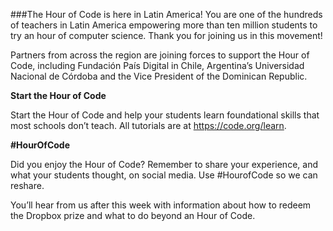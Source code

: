 ###The Hour of Code is here in Latin America!
You are one of the hundreds of teachers in Latin America empowering more than ten million students to try an hour of computer science. Thank you for joining us in this movement!

Partners from across the region are joining forces to support the Hour of Code, including Fundación País Digital in Chile, Argentina’s Universidad Nacional de Córdoba and the Vice President of the Dominican Republic. 

**Start the Hour of Code**

Start the Hour of Code and help your students learn foundational skills that most schools don’t teach. All tutorials are at https://code.org/learn. 

**#HourOfCode**

Did you enjoy the Hour of Code? Remember to share your experience, and what your students thought, on social media. Use #HourofCode so we can reshare. 

You’ll hear from us after this week with information about how to redeem the Dropbox prize and what to do beyond an Hour of Code.
